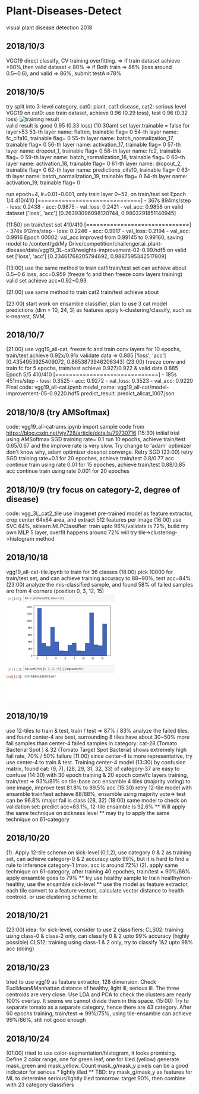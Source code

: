 # Plant-Diseases-Detect
visual plant disease detection 2018

## 2018/10/3
VGG19 direct classify, CV training overfitting. 
=> If train dataset achieve >90%,then valid dataset < 80%
=> if Both train => 86% (loss around 0.5~0.6), and valid => 86%, submit testA=>78%

## 2018/10/5
try split into 3-level category, cat0: plant, cat1:disease, cat2: serious level
VGG19 on cat0:
  use train dataset, achieve 0.96 (0.29 loss), test 0.96 (0.32 loss)
![training result](E:\Google-drive-Edward\competition\challenger.ai_plant-disease\record\1005_vgg-3L-CV_096.jpg)  
  valid result is good 0.95 (0.33 loss)
(10:30am) set layer.trainable = false for layer>53 
53-th layer name: flatten, trainable flag= 0
54-th layer name: fc_cifa10, trainable flag= 0
55-th layer name: batch_normalization_17, trainable flag= 0
56-th layer name: activation_17, trainable flag= 0
57-th layer name: dropout_1, trainable flag= 0
58-th layer name: fc2, trainable flag= 0
59-th layer name: batch_normalization_18, trainable flag= 0
60-th layer name: activation_18, trainable flag= 0
61-th layer name: dropout_2, trainable flag= 0
62-th layer name: predictions_cifa10, trainable flag= 0
63-th layer name: batch_normalization_19, trainable flag= 0
64-th layer name: activation_19, trainable flag= 0

run epoch=4, lr=0.01~0.001, only train layer 0~52, 
on train/test set
Epoch 1/4
410/410 [==============================] - 367s 894ms/step - loss: 0.2438 - acc: 0.9875 - val_loss: 0.2421 - val_acc: 0.9858
on valid dataset
['loss', 'acc']
[0.26393096098120744, 0.9803291851140945]

(11:50)
on train/test set
410/410 [==============================] - 374s 912ms/step - loss: 0.2246 - acc: 0.9917 - val_loss: 0.2194 - val_acc: 0.9916
Epoch 00002: val_acc improved from 0.99145 to 0.99160, saving model to /content/gd/My Drive/competition/challenger.ai_plant-disease/data/vgg19_3L-cat0/weights-improvement-02-0.99.hdf5
on valid set
['loss', 'acc']
[0.23461768205794692, 0.9887595342517809]

(13:00)
use the same method to train cat1
train/test set can achieve about 0.5~0.6 loss, acc=0.959 (freeze fc and then freeze conv layers training)
valid set achieve acc=0.92~0.93

(21:00)
use same method to train cat2
train/test achieve about 

(23:00)
start work on ensamble classifier, plan to use 3 cat model predictions (dim = 10, 24, 3) as features
apply k-clustering/classify, such as k-nearest, SVM, 

## 2018/10/7
(21:00)
use vgg19_all-cat, freeze fc and train conv layers for 10 epochs, train/test achieve 0.92x/0.91x
validate data => 0.885
['loss', 'acc']
[0.4354953925409072, 0.8853873946206343]
(23:00)
freeze conv and train fc for 5 epochs, train/test achieve 0.927/0.922 & valid data 0.885
Epoch 5/5
410/410 [==============================] - 185s 451ms/step - loss: 0.3525 - acc: 0.9272 - val_loss: 0.3523 - val_acc: 0.9220
Final code: vgg19_all-cat.ipynb
model_name: vgg19_all-cat/model-improvement-05-0.9220.hdf5
predict_result: predict_allcat_1007.json

## 2018/10/8  (try AMSoftmax)
code: vgg19_all-cat-ams.ipynb
import sample code from
https://blog.csdn.net/yjy728/article/details/79730716
(15:30) initial trial using AMSoftmax
SGD training rate= 0.1 run 10 epochs, achieve train/test 0.65/0.67 and the improve rate is very slow. Try change to 'adam' optimizer
don't know why, adam optimizer doesnot converge. Retry SGD
(23:00)
retry SGD training rate=0.1 for 20 epoches, achieve train/test 0.8/0.77 acc
continue train using rate 0.01 for 15 epoches, achieve train/test 0.88/0.85 acc
continue train using rate 0.001 for 20 epoches

## 2018/10/9 (try focus on category-2, degree of disease)
code: vgg_3L_cat2_tile
use imagenet pre-trained model as feature extractor, crop center 64x64 area, and extract 512 features per image
(16:00) use SVC 64%, sklearn.MLPClassifier: train upto 96%/validate is 72%, build my own MLP 5 layer, overfit happens around 72%
will try tile->clustering->histogram method

## 2018/10/18
vgg19_all-cat-tile.ipynb to train for 36 classes
(18:00) pick 10000 for train/test set, and can achieve training accuracy to 88~90%, test acc=84%
(23:00) analyze the mis-classified sample, and found 58% of failed samples are from 4 corners (position 0, 3, 12, 15)
![mis-classified tile position analysis](https://github.com/edwardduh/GCP-for-ML/blob/master/fail-tile-pos-histogram.jpg)

## 2018/10/19
use 12-tiles to train & test, train / test => 87% / 83%
analyze the failed tiles, and found center-4 are best, surrounding 8 tiles have about 30~50% more fail samples than center-4
failed samples in category: cat-28 (Tomato Bacterial Spot ) & 32 (Tomato Target Spot Bacteria) shows extremely high fail rate, 70% / 50% failure
(11:00) since center-4 is more representative, try use center-4 to train & test. Training center-4 model
(13:30) by confusion matrix, found cat: (9, 7), (28, 29, 31, 32, 33) of category-37 are easy to confuse
(14:30) with 30 epoch training & 20 epoch conv/fc layers training, train/test => 93%/81% on tile-base acc
ensamble 4 tiles (majority voting) to one image, improve test 81.8% to 89.5% acc
(15:30) retry 12-tile model with ensamble
train/test achieve 88/88%, 
ensamble using majority vote=> test can be 96.8% (major fail is class (28, 32)
(18:00) same model to check on validation set: predict acc=83.1%, 12-tile ensamble is 92.6%
** Will apply the same technique on sickness level
** may try to apply the same technique on 61-category

## 2018/10/20
(1). Apply 12-tile scheme on sick-level (0,1,2), use category 0 & 2 as training set, can achieve category-0 & 2 accuracy upto 99%, but it is hard to find a rule to inference category-1 (max. acc is around 72%)
(2). apply same technique on 61-category, after training 40 epoches, train/test = 90%/66%. apply ensamble goes to 79%
** try use healthy sample to train healthy/non-healthy, use the ensamble sick-level 
** use the model as feature extractor, each tile convert to a feature vectors, calculate vector distance to health centroid.
or use clustering scheme to 

## 2018/10/21
(23:00) idea: for sick-level, consider to use 2 classifiers:
CLS02: training using class-0 & class-2 only, can classify 0 & 2 upto 99% accuracy (highly possible)
CLS12: training using class-1 & 2 only, try to classify 1&2 upto 98% acc (doing)

## 2018/10/23
tried to use vgg19 as feature extractor, 128 dimension. Check Euclidean&Manhattan distance of healthy, light ill, serious ill. The three centroids are very close. Use LDA and PCA to check the clusters are nearly 100% overlap. It seems we cannot divide them in this space.
(15:00) Try to separate tomato as a separate category, hence there are 43 category. After 60 epochs training, train/test => 99%/75%, using tile-ensamble can achieve 99%/86%, still not good enough

## 2018/10/24
(01:00) tried to use color-segmentation/histogram, it looks promising. Define 2 color range, one for green leaf, one for illed (yellow)
generate mask_green and mask_yellow. Count mask_g/mask_y pixels can be a good indicator for serious * lightly illed
** TBD: try mask_g/mask_y as features for ML to determine serious/lightly illed tomorrow. target 90%, then combine with 23 category classifiers
